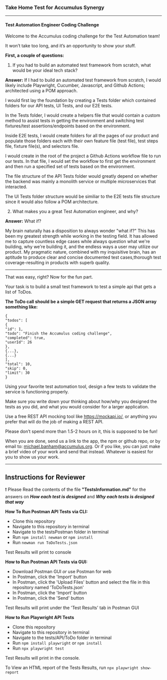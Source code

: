 ### Take Home Test for Accumulus Synergy
---

#### Test Automation Engineer Coding Challenge
Welcome to the Accumulus coding challenge for the Test Automation team! 

It won’t take too long, and it’s an opportunity to show your stuff. 

**First, a couple of questions:**
1) If you had to build an automated test framework from scratch, what would be your ideal
tech stack?

**Answer:** If I had to build an automated test framework from scratch, I would likely include Playwright, Cucumber, Javascript, and Github Actions; architected using a POM approach.  

I would first lay the foundation by creating a Tests folder which contained folders for our API tests, UI Tests, and our E2E tests.  

In the Tests folder, I would create a helpers file that would contain a custom method to assist tests in getting the environment and switching test fixtures/test assertions/endpoints based on the environment.

Inside E2E tests, I would create folders for all the pages of our product and populate those folders each with their own feature file (test file), test steps file, fixture file(s), and selectors file. 

I would create in the root of the project a Github Actions workflow file to run our tests.  In that file, I would set the workflow to first get the environment and then run a specified set of tests based on the environment.

The file structure of the API Tests folder would greatly depend on whether the backend was mainly a monolith service or multiple microservices that interacted.

The UI Tests folder structure would be similiar to the E2E tests file structure since it would also follow a POM architecture.



2) What makes you a great Test Automation engineer, and why?

**Answer:** What if?

My brain naturally has a disposition to always wonder "what if?" This has been my greatest strength while working in the testing field.  It has allowed me to capture countless edge cases while always question what we're building, why we're building it, and the endless ways a user may utilize our product. My pragmatic nature, combined with my inquisitive brain, has an aptitude to produce clear and concise documented test cases,thorough test coverage-resulting in products with superb quality.

---

That was easy, right? Now for the fun part. 

Your task is to build a small test framework to test a simple api that gets a
list of ToDos. 

**The ToDo call should be a simple GET request that returns a JSON array something like:**

```
{
"todos": [
{
"id": 1,
"todo": "Finish the Accumulus coding challenge",
"completed": true,
"userId": 26
},
{...},
{...}
],
"total": 10,
"skip": 0,
"limit": 30
}
```

Using your favorite test automation tool, design a few tests to validate the service is functioning
properly. 

Make sure you write down your thinking about how/why you designed the tests as you
did, and what you would consider for a larger application.

Use a free REST API mocking tool like https://mockapi.io/, or anything you prefer that will do the
job of making a REST API.

Please don’t spend more than 1.5-2 hours on it, this is supposed to be fun!


When you are done, send us a link to the app, the npm or github repo, or by email to:
michael.banham@accumulus.org. Or if you like, you can just make a brief video of your work
and send that instead. Whatever is easiest for you to show us your work.

---

## Instructions for Reviewer
:exclamation: Please Read the contents of the file **"TestsInformation.md"** for the answers on _**How each test is designed**_ and _**Why each tests is designed that way**_

**How To Run Postman API Tests via CLI:**
- Clone this repository
- Navigate to this repository in terminal
- Navigate to the testsPostman folder in terminal
- Run `npm install newman` or `npm install`
- Run `newman run ToDoTests.json`

Test Results will print to console

**How to Run Postman API Tests via GUI:**
- Download Postman GUI _or_ use Postman for web
- In Postman, click the 'Import' button
- In Postman, click the 'Upload Files' button and select the file in this repository named 'ToDoTests.json'
- In Postman, click the 'Import' button
- In Postman, click the 'Send' button

Test Results will print under the 'Test Results' tab in Postman GUI

**How to Run Playwright API Tests**
- Clone this repository
- Navigate to this repository in terminal
- Navigate to the tests/API/ToDo folder in terminal
- Run `npm install playwright` or `npm install`
- Run `npx playwright test`

Test Results will print in the console.

To View an HTML report of the Tests Results, run `npx playwright show-report`




